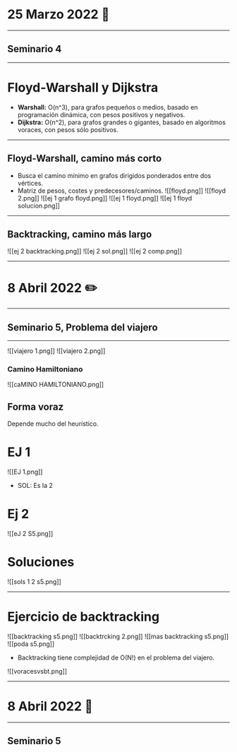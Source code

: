 # 25 Marzo 2022 🎱
---
## Seminario 4
---
# Floyd-Warshall  y Dijkstra
- **Warshall:** O(n^3), para grafos pequeños o medios, basado en programación dinámica, con pesos positivos y negativos.
- **Dijkstra:** O(n^2), para grafos grandes o gigantes, basado en algoritmos voraces, con pesos sólo positivos.
---
## Floyd-Warshall, camino más corto
- Busca el camino mínimo en grafos dirigidos ponderados entre dos vértices.
- Matriz de pesos, costes y predecesores/caminos.
![[floyd.png]]
![[floyd 2.png]]
![[ej 1 grafo floyd.png]]
![[ej 1 floyd.png]]
![[ej 1 floyd solucion.png]]

---
## Backtracking, camino más largo
![[ej 2 backtracking.png]]
![[ej 2 sol.png]]
![[ej 2 comp.png]]

---
# 8 Abril 2022 ✏️
---
## Seminario 5, Problema del viajero
---
 ![[viajero 1.png]]
 ![[viajero 2.png]]
 ### Camino Hamiltoniano
 ![[caMINO HAMILTONIANO.png]]
 
 ## Forma voraz
 Depende mucho del heurístico.
# EJ 1
 ![[EJ 1.png]]
 - SOL: Es la 2 

# Ej 2
![[eJ 2 S5.png]]

# Soluciones
![[sols 1 2 s5.png]]

---
# Ejercicio de backtracking
![[backtracking s5.png]]
![[backtrcking 2.png]]
![[mas backtracking s5.png]]
![[poda s5.png]]

- Backtracking tiene complejidad de O(N!) en el problema del viajero.

![[voracesvsbt.png]]

---
# 8 Abril 2022 🧮
---
## Seminario 5
